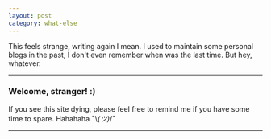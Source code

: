```yaml
---
layout: post
category: what-else
---
```


This feels strange, writing again I mean. I used to maintain some personal blogs in the past, I don't even remember when was the last time. But hey, whatever. 

---

### Welcome, stranger! :)

If you see this site dying, please feel free to remind me if you have some time to spare. Hahahaha ¯\\_(ツ)_/¯

---